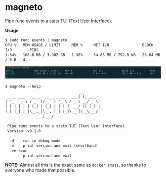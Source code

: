 # magneto

Pipe runc events to a stats TUI (Text User Interface).

**Usage**

```console
$ sudo runc events | magneto
CPU %   MEM USAGE / LIMIT     MEM %     NET I/O               BLOCK I/O        PIDS
1.84%   108.8 MB / 3.902 GB   1.38%     54.86 MB / 792.8 kB   26.64 MB / 0 B   4
```

![chrome.png](chrome.png)

```console
$ magneto --help
                                  _
 _ __ ___   __ _  __ _ _ __   ___| |_ ___
| '_ ` _ \ / _` |/ _` | '_ \ / _ \ __/ _ \
| | | | | | (_| | (_| | | | |  __/ || (_) |
|_| |_| |_|\__,_|\__, |_| |_|\___|\__\___/
                 |___/

 Pipe runc events to a stats TUI (Text User Interface).
 Version: v0.1.0

  -d    run in debug mode
  -v    print version and exit (shorthand)
  -version
        print version and exit
```

**NOTE:** Almost all this is the exact same as `docker stats`, so thanks to
everyone who made that possible.

